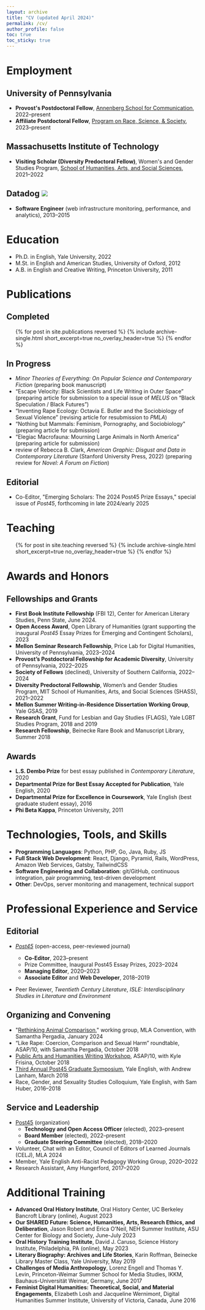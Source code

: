 ```yaml
---
layout: archive
title: "CV (updated April 2024)"
permalink: /cv/
author_profile: false
toc: true
toc_sticky: true
---
```


<div class="cv" markdown="1">

Employment
======
## University of Pennsylvania
  - **Provost's Postdoctoral Fellow**, [Annenberg School for Communication](https://www.asc.upenn.edu/), 2022–present
  - **Affiliate Postdoctoral Fellow**, [Program on Race, Science, & Society](https://prss.sas.upenn.edu/), 2023–present

## Massachusetts Institute of Technology
  - **Visiting Scholar (Diversity Predoctoral Fellow)**, Women's and Gender Studies Program, [School of Humanities, Arts, and Social Sciences](https://shass.mit.edu/academics/graduate/diversity-predoc/fellows), 2021–2022

## Datadog <img class="icon" src="../assets/images/dd_icon_rgb.svg" />
  - **Software Engineer** (web infrastructure monitoring, performance, and analytics), 2013–2015

Education
======
* Ph.D. in English, Yale University, 2022
* M.St. in English and American Studies, University of Oxford, 2012
* A.B. in English and Creative Writing, Princeton University, 2011


Publications
======
## Completed

<div class="publication_list">
   <ul>{% for post in site.publications reversed %}
      {% include archive-single.html short_excerpt=true no_overlay_header=true %}
    {% endfor %}</ul>
</div>

## In Progress

- _Minor Theories of Everything: On Popular Science and Contemporary Fiction_ (preparing book manuscript)
- “Escape Velocity: Black Scientists and Life Writing in Outer Space” (preparing article for submission to a special issue of _MELUS_ on “Black Speculation / Black Futures”)
- “Inventing Rape Ecology: Octavia E. Butler and the Sociobiology of Sexual Violence” (revising article for resubmission to _PMLA_)
- “Nothing but Mammals: Feminism, Pornography, and Sociobiology" (preparing article for submission)
- “Elegiac Macrofauna: Mourning Large Animals in North America” (preparing article for submission)
- review of Rebecca B. Clark, _American Graphic: Disgust and Data in Contemporary Literature_ (Stanford University Press, 2022) (preparing review for _Novel: A Forum on Fiction_)

## Editorial
- Co-Editor, "Emerging Scholars: The 2024 Post45 Prize Essays," special issue of _Post45_, forthcoming in late 2024/early 2025

Teaching
======
<div class="teaching_list">
 <ul>{% for post in site.teaching reversed %}
    {% include archive-single.html short_excerpt=true no_overlay_header=true %}
  {% endfor %}</ul>
</div>

Awards and Honors
=====
## Fellowships and Grants
- **First Book Institute Fellowship** (FBI 12), Center for American Literary Studies, Penn State, June 2024.
- **Open Access Award**, Open Library of Humanities (grant supporting the inaugural _Post45_ Essay Prizes for Emerging and Contingent Scholars), 2023
- **Mellon Seminar Research Fellowship**, Price Lab for Digital Humanities, University of Pennsylvania, 2023–2024
- **Provost’s Postdoctoral Fellowship for Academic Diversity**, University of Pennsylvania, 2022–2025
- **Society of Fellows** (declined), University of Southern California, 2022–2024
- **Diversity Predoctoral Fellowship**, Women’s and Gender Studies Program, MIT School of Humanities, Arts, and Social Sciences (SHASS), 2021–2022
- **Mellon Summer Writing-in-Residence Dissertation Working Group**, Yale GSAS, 2019
- **Research Grant**, Fund for Lesbian and Gay Studies (FLAGS), Yale LGBT Studies Program, 2018 and 2019
- **Research Fellowship**, Beinecke Rare Book and Manuscript Library, Summer 2018

## Awards
- **L.S. Dembo Prize** for best essay published in _Contemporary Literature_, 2020
- **Departmental Prize for Best Essay Accepted for Publication**, Yale English, 2020
- **Departmental Prize for Excellence in Coursework**, Yale English (best graduate student essay), 2016
- **Phi Beta Kappa**, Princeton University, 2011

Technologies, Tools, and Skills
======
- **Programming Languages**: Python, PHP, Go, Java, Ruby, JS
- **Full Stack Web Development**: React, Django, Pyramid, Rails, WordPress, Amazon Web Services, Gatsby, TailwindCSS
- **Software Engineering and Collaboration**: git/GitHub, continuous integration, pair programming, test-driven development
- **Other**: DevOps, server monitoring and management, technical support


Professional Experience and Service
======

## Editorial
- [_Post45_](https://post45.org">_Post45_) (open-access, peer-reviewed journal)
  - **Co-Editor**, 2023–present
  - Prize Committee, Inaugural Post45 Essay Prizes, 2023–2024
  - **Managing Editor**, 2020–2023
  - **Associate Editor** and **Web Developer**, 2018–2019

- Peer Reviewer, _Twentieth Century Literature_, _ISLE: Interdisciplinary Studies in Literature and Environment_

## Organizing and Convening
- "[Rethinking Animal Comparison](https://call-for-papers.sas.upenn.edu/cfp/2023/02/09/mla-2024-rethinking-animal-comparison)," working group, MLA Convention, with Samantha Pergadia, January 2024
- “Like Rape: Coercion, Comparison and Sexual Harm” roundtable, ASAP/10, with Samantha Pergadia, October 2018
- [Public Arts and Humanities Writing Workshop](https://call-for-papers.sas.upenn.edu/cfp/2018/08/21/asap10-public-humanities-writing-workshop), ASAP/10, with Kyle Frisina, October 2018
- [Third Annual Post45 Graduate Symposium](https://post45.org/conferences/), Yale English, with Andrew Lanham, March 2018
- Race, Gender, and Sexuality Studies Colloquium, Yale English, with Sam Huber, 2016–2018

## Service and Leadership
- [Post45](https://post45.org/about) (organization)
  - **Technology and Open Access Officer** (elected), 2023–present
  - **Board Member** (elected), 2022–present
  - **Graduate Steering Committee** (elected), 2018–2020
- Volunteer, Chat with an Editor, Council of Editors of Learned Journals (CELJ), MLA 2024
- Member, Yale English Anti-Racist Pedagogy Working Group, 2020–2022
- Research Assistant, Amy Hungerford, 2017–2020


Additional Training
======
- **Advanced Oral History Institute**, Oral History Center, UC Berkeley Bancroft Library (online), August 2023
- **Our SHARED Future: Science, Humanities, Arts, Research Ethics, and Deliberation**, Jason Robert and Erica O'Neil, NEH Summer Institute, ASU Center for Biology and Society, June-July 2023
- **Oral History Training Institute**, David J. Caruso, Science History Institute, Philadelphia, PA (online), May 2023
- **Literary Biography: Archives and Life Stories**, Karin Roffman, Beinecke Library Master Class, Yale University, May 2019
- **Challenges of Media Anthropology**, Lorenz Engell and Thomas Y. Levin, Princeton-Weimar Summer School for Media Studies, IKKM, Bauhaus-Universität Weimar, Germany, June 2017
- **Feminist Digital Humanities: Theoretical, Social, and Material Engagements**, Elizabeth Losh and Jacqueline Wernimont, Digital Humanities Summer Institute, University of Victoria, Canada, June 2016

</div>
